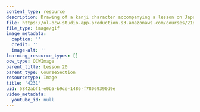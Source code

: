 ```yaml
---
content_type: resource
description: Drawing of a kanji character accompanying a lesson on Japanese.
file: https://ol-ocw-studio-app-production.s3.amazonaws.com/courses/21g-504-japanese-iv-spring-2009/5842abf1e0b5b9ce1486f78069390d9e_4231.gif
file_type: image/gif
image_metadata:
  caption: ''
  credit: ''
  image-alt: ''
learning_resource_types: []
ocw_type: OCWImage
parent_title: Lesson 20
parent_type: CourseSection
resourcetype: Image
title: '4231'
uid: 5842abf1-e0b5-b9ce-1486-f78069390d9e
video_metadata:
  youtube_id: null
---
```

